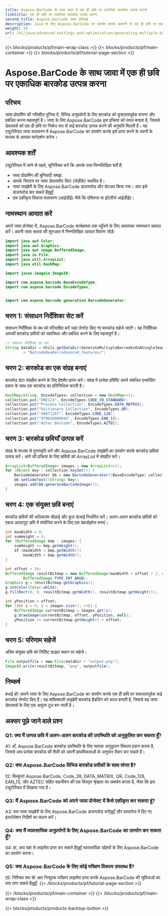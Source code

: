 ```yaml
---
title: Aspose.BarCode के साथ जावा में एक ही छवि पर एकाधिक बारकोड उत्पन्न करना
linktitle: एक ही छवि पर एकाधिक बारकोड उत्पन्न करना
second_title: Aspose.BarCode जावा एपीआई
description: Java के लिए Aspose.BarCode का उपयोग करके आसानी से एक ही छवि पर एकाधिक बारकोड उत्पन्न करें। निर्बाध एकीकरण के लिए हमारी चरण-दर-चरण मार्गदर्शिका का पालन करें।
weight: 19
url: /hi/java/advanced-settings-and-optimization/generating-multiple-barcodes-single-image/
---
```


{{< blocks/products/pf/main-wrap-class >}}
{{< blocks/products/pf/main-container >}}
{{< blocks/products/pf/tutorial-page-section >}}

# Aspose.BarCode के साथ जावा में एक ही छवि पर एकाधिक बारकोड उत्पन्न करना

## परिचय

जावा प्रोग्रामिंग की गतिशील दुनिया में, विभिन्न अनुप्रयोगों के लिए बारकोड को कुशलतापूर्वक बनाना और प्रबंधित करना महत्वपूर्ण है। जावा के लिए Aspose.BarCode इस प्रक्रिया को सरल बनाता है, जिससे डेवलपर्स को एक ही छवि पर निर्बाध रूप से कई बारकोड उत्पन्न करने की अनुमति मिलती है। यह ट्यूटोरियल जावा वातावरण में Aspose.BarCode का उपयोग करके इसे प्राप्त करने के चरणों के माध्यम से आपका मार्गदर्शन करेगा।

## आवश्यक शर्तें

ट्यूटोरियल में जाने से पहले, सुनिश्चित करें कि आपके पास निम्नलिखित शर्तें हैं:

- जावा प्रोग्रामिंग की बुनियादी समझ.
- आपके सिस्टम पर जावा डेवलपमेंट किट (जेडीके) स्थापित है।
- जावा लाइब्रेरी के लिए Aspose.BarCode डाउनलोड और सेटअप किया गया। आप इसे डाउनलोड कर सकते हैं[यहाँ](https://releases.aspose.com/barcode/java/).
- एक एकीकृत विकास वातावरण (आईडीई) जैसे कि एक्लिप्स या इंटेलीजे आईडीईए।

## नामस्थान आयात करें

अपने जावा प्रोजेक्ट में, Aspose.BarCode कार्यक्षमता तक पहुँचने के लिए आवश्यक नामस्थान आयात करें। अपनी जावा क्लास की शुरुआत में निम्नलिखित आयात विवरण जोड़ें:

```java
import java.awt.Color;
import java.awt.Graphics;
import java.awt.image.BufferedImage;
import java.io.File;
import java.util.ArrayList;
import java.util.HashMap;

import javax.imageio.ImageIO;

import com.aspose.barcode.BaseEncodeType;
import com.aspose.barcode.EncodeTypes;


import com.aspose.barcode.generation.BarcodeGenerator;
```

## चरण 1: संसाधन निर्देशिका सेट करें

संसाधन निर्देशिका के पथ को परिभाषित करें जहां जेनरेट किए गए बारकोड सहेजे जाएंगे। यह निर्देशिका आपकी बारकोड छवियों को व्यवस्थित और प्रबंधित करने के लिए महत्वपूर्ण है।

```java
// संसाधन निर्देशिका का पथ.
String dataDir = Utils.getDataDir(GenerateMultipleBarcodesOnASingleImage.class)
        + "BarcodeReader/advanced_features/";
```

## चरण 2: बारकोड का एक संग्रह बनाएं

बारकोड डेटा संग्रहीत करने के लिए हैशमैप प्रारंभ करें। संग्रह में प्रत्येक प्रविष्टि अपने संबंधित एन्कोडिंग प्रकार के साथ एक बारकोड का प्रतिनिधित्व करती है।

```java
HashMap<String, EncodeTypes> collection = new HashMap<>();
collection.put("ONE123", EncodeTypes.CODE_39_STANDARD);
collection.put("Process Collection", EncodeTypes.DATA_MATRIX);
collection.put("Dictionary Collection", EncodeTypes.QR);
collection.put("X06712AT", EncodeTypes.CODE_128);
collection.put("979026000043", EncodeTypes.EAN_13);
collection.put("Aztec BarCode", EncodeTypes.AZTEC);
```

## चरण 3: बारकोड छवियाँ उत्पन्न करें

संग्रह के माध्यम से पुनरावृति करें और Aspose.BarCode लाइब्रेरी का उपयोग करके बारकोड छवियां उत्पन्न करें। आगे की प्रक्रिया के लिए छवियों को ArrayList में संग्रहीत करें।

```java
ArrayList<BufferedImage> images = new ArrayList<>();
for (Object key : collection.keySet()) {
    BarcodeGenerator bb = new BarcodeGenerator((BaseEncodeType) collection.get(key));
    bb.setCodeText((String) key);
    images.add(bb.generateBarCodeImage());
}
```

## चरण 4: एक संयुक्त छवि बनाएं

बारकोड छवियों की अधिकतम चौड़ाई और कुल ऊंचाई निर्धारित करें। अलग-अलग बारकोड छवियों को एकल आउटपुट छवि में संयोजित करने के लिए एक बफ़र्डइमेज बनाएं।

```java
int maxWidth = 0;
int sumHeight = 0;
for (BufferedImage bmp : images) {
    sumHeight += bmp.getHeight();
    if (maxWidth < bmp.getWidth())
        maxWidth = bmp.getWidth();
}

int offset = 10;
BufferedImage resultBitmap = new BufferedImage(maxWidth + offset * 2, sumHeight + offset * images.size(),
        BufferedImage.TYPE_INT_ARGB);
Graphics g = resultBitmap.getGraphics();
g.setColor(Color.white);
g.fillRect(0, 0, resultBitmap.getWidth(), resultBitmap.getHeight());

int yPosition = offset;
for (int i = 0; i < images.size(); ++i) {
    BufferedImage currentBitmap = images.get(i);
    g.drawImage(currentBitmap, offset, yPosition, null);
    yPosition += currentBitmap.getHeight() + offset;
}
```
## चरण 5: परिणाम सहेजें

अंतिम संयुक्त छवि को निर्दिष्ट फ़ाइल स्थान पर सहेजें।

```java
File outputfile = new File(dataDir + "output.png");
ImageIO.write(resultBitmap, "png", outputfile);
```

## निष्कर्ष

बधाई हो! आपने जावा के लिए Aspose.BarCode का उपयोग करके एक ही छवि पर सफलतापूर्वक कई बारकोड जेनरेट किए हैं। यह शक्तिशाली लाइब्रेरी बारकोड हैंडलिंग को सरल बनाती है, जिससे यह जावा डेवलपर्स के लिए एक अमूल्य टूल बन जाती है।

## अक्सर पूछे जाने वाले प्रश्न

### Q1: क्या मैं उत्पन्न छवि में अलग-अलग बारकोड की उपस्थिति को अनुकूलित कर सकता हूँ?

A1: हाँ, Aspose.BarCode बारकोड उपस्थिति के लिए व्यापक अनुकूलन विकल्प प्रदान करता है, जिससे आप प्रत्येक बारकोड की शैली को अपनी प्राथमिकताओं के अनुसार तैयार कर सकते हैं।

### Q2: क्या Aspose.BarCode विभिन्न बारकोड प्रतीकों के साथ संगत है?

ए2: बिल्कुल! Aspose.BarCode, Code_39, DATA_MATRIX, QR, Code_128, EAN_13, और AZTEC सहित सहजीवन की एक विस्तृत श्रृंखला का समर्थन करता है, जैसा कि इस ट्यूटोरियल में दिखाया गया है।

### Q3: मैं Aspose.BarCode को अपने जावा प्रोजेक्ट में कैसे एकीकृत कर सकता हूं?

 A3: बस जावा लाइब्रेरी के लिए Aspose.BarCode डाउनलोड करें[यहाँ](https://releases.aspose.com/barcode/java/) और दस्तावेज़ में दिए गए इंस्टॉलेशन निर्देशों का पालन करें।

### Q4: क्या मैं व्यावसायिक अनुप्रयोगों के लिए Aspose.BarCode का उपयोग कर सकता हूँ?

 उ4: हां, आप यहां से लाइसेंस प्राप्त कर सकते हैं[यहाँ](https://purchase.aspose.com/buy) व्यावसायिक उद्देश्यों के लिए Aspose.BarCode का उपयोग करना।

### Q5: क्या Aspose.BarCode के लिए कोई परीक्षण विकल्प उपलब्ध है?

 ए5: निश्चित रूप से! आप निःशुल्क परीक्षण लाइसेंस प्राप्त करके Aspose.BarCode की सुविधाओं का पता लगा सकते हैं[यहाँ](https://releases.aspose.com/).
{{< /blocks/products/pf/tutorial-page-section >}}

{{< /blocks/products/pf/main-container >}}
{{< /blocks/products/pf/main-wrap-class >}}

{{< blocks/products/products-backtop-button >}}
